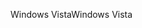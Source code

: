 <span data-ttu-id="2f8f6-101">Windows Vista</span><span class="sxs-lookup"><span data-stu-id="2f8f6-101">Windows Vista</span></span>